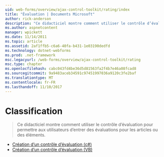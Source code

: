 ```yaml
---
uid: web-forms/overview/ajax-control-toolkit/rating/index
title: "Évaluation | Documents Microsoft"
author: rick-anderson
description: "Ce didacticiel montre comment utiliser le contrôle d’évaluation pour permettre aux utilisateurs d’entrer des évaluations pour les articles ou des éléments."
ms.author: aspnetcontent
manager: wpickett
ms.date: 11/14/2011
ms.topic: article
ms.assetid: 2af1ffb5-c6a6-40fa-b431-1e03190dedfd
ms.technology: dotnet-webforms
ms.prod: .net-framework
msc.legacyurl: /web-forms/overview/ajax-control-toolkit/rating
msc.type: chapter
ms.openlocfilehash: cabc043fd4be36d5d81563fa2f4b7e46a08fcad8
ms.sourcegitcommit: 9a9483aceb34591c97451997036a9120c3fe2baf
ms.translationtype: MT
ms.contentlocale: fr-FR
ms.lasthandoff: 11/10/2017
---
```

<a name="rating"></a>Classification
====================
> Ce didacticiel montre comment utiliser le contrôle d’évaluation pour permettre aux utilisateurs d’entrer des évaluations pour les articles ou des éléments.


- [Création d’un contrôle d’évaluation (c#)](creating-a-rating-control-cs.md)
- [Création d’un contrôle d’évaluation (VB)](creating-a-rating-control-vb.md)
